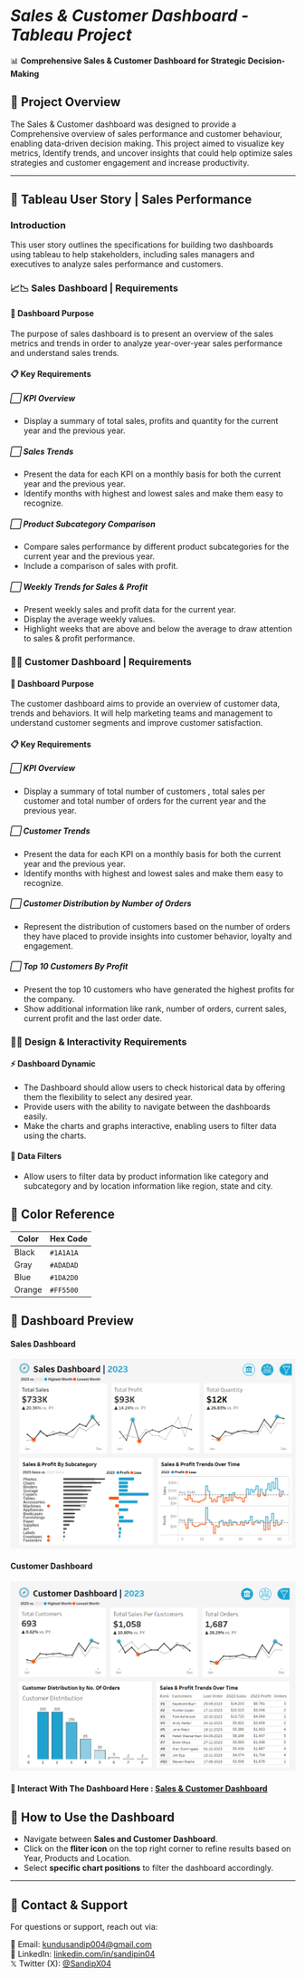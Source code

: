 # *Sales & Customer Dashboard - Tableau Project*
📊 **Comprehensive Sales & Customer Dashboard for Strategic Decision-Making**  

## 📍 Project Overview
The Sales & Customer dashboard was designed to provide a Comprehensive overview of sales performance and customer behaviour, enabling data-driven decision making. This project aimed to visualize key metrics, Identify trends, and uncover insights that could help optimize sales strategies and customer engagement and increase productivity.  

---

## 📍 Tableau User Story | Sales Performance
### **Introduction**
This user story outlines the specifications for building two dashboards using tableau to help stakeholders, including sales managers and executives to analyze sales performance and customers. 
### **📈📉 Sales Dashboard | Requirements**
#### 🔎 **Dashboard Purpose**
The purpose of sales dashboard is to present an overview of the sales metrics and trends in order to analyze year-over-year sales performance and understand sales trends.
#### 📋 **Key Requirements**
##### ⬜ **KPI Overview**
- Display a summary of total sales, profits and quantity for the current year and the previous year.
##### ⬜ **Sales Trends**
- Present the data for each KPI on a monthly basis for both the current year and the previous year.  
- Identify months with highest and lowest sales and make them easy to recognize.  
##### ⬜ **Product Subcategory Comparison**
- Compare sales performance by different product subcategories for the current year and the previous year.  
- Include a comparison of sales with profit.
##### ⬜ **Weekly Trends for Sales & Profit**
- Present weekly sales and profit data for the current year.
- Display the average weekly values.
- Highlight weeks that are above and below the average to draw attention to sales & profit performance.

### **👥📇 Customer Dashboard | Requirements**
#### 🔎 **Dashboard Purpose**
The customer dashboard aims to provide an overview of customer data, trends and behaviors. It will help marketing teams and management to understand customer segments and improve customer satisfaction.
#### 📋 **Key Requirements**
##### ⬜ **KPI Overview**
- Display a summary of total number of customers , total sales per customer and total number of orders for the current year and the previous year.
##### ⬜ **Customer Trends**
- Present the data for each KPI on a monthly basis for both the current year and the previous year.
- Identify months with highest and lowest sales and make them easy to recognize.
##### ⬜ **Customer Distribution by Number of Orders**
- Represent the distribution of customers based on the number of orders they have placed to provide insights into customer behavior, loyalty and engagement.
##### ⬜ **Top 10 Customers By Profit**
- Present the top 10 customers who have generated the highest profits for the company.
- Show additional information like rank, number of orders, current sales, current profit and the last order date.

### **👨‍💻 Design & Interactivity Requirements**
#### ⚡ **Dashboard Dynamic**
- The Dashboard should allow users to check historical data by offering them the flexibility to select any desired year.
- Provide users with the ability to navigate between the dashboards easily.
- Make the charts and graphs interactive, enabling users to filter data using the charts.
#### 🧩 **Data Filters**
- Allow users to filter data by product information like category and subcategory and by location information like region, state and city.

## 🎨 Color Reference

| Color           | Hex Code  |
|---------------|----------|
| Black         | `#1A1A1A` |
| Gray     | `#ADADAD` |
| Blue  | `#1DA2D0` |
| Orange  | `#FF5500` |

## 👀 Dashboard Preview
#### Sales Dashboard
![**Sales**](https://raw.githubusercontent.com/SandipGit04/Sales-Customers-Dashboard/refs/heads/main/Dashboard%20Images/Sales%20Dashboard.png)
#### Customer Dashboard
![**Customer**](https://raw.githubusercontent.com/SandipGit04/Sales-Customers-Dashboard/refs/heads/main/Dashboard%20Images/Customer%20Dashboard.png)
#### 🔗 **Interact With The Dashboard Here** : [Sales & Customer Dashboard](https://public.tableau.com/app/profile/sandip.kundu5209/viz/SalesCustomersDashboard_17381610483660/SalesDashboard)

## 📌 How to Use the Dashboard
- Navigate between **Sales and Customer Dashboard**.
- Click on the **fliter icon** on the top right corner to refine results based on Year, Products and Location.
- Select **specific chart positions** to filter the dashboard accordingly.
---

## 📱 Contact & Support
For questions or support, reach out via:

📩 Email: [kundusandip004@gmail.com](mailto:kundusandip004@gmail.com)  
🔗 LinkedIn: [linkedin.com/in/sandipin04](https://www.linkedin.com/in/sandipin04/)  
𝕏 Twitter (X): [@SandipX04](https://x.com/SandipX04)
